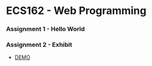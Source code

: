 # ECS162 - Web Programming

### Assignment 1 - Hello World
### Assignment 2 - Exhibit
* <a href="http://www.jcbreath.com/162/exhibit.html">DEMO</a>
